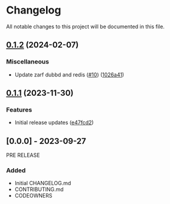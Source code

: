 # Changelog

All notable changes to this project will be documented in this file.

## [0.1.2](https://github.com/defenseunicorns/uds-capability-redis/compare/v0.1.1...v0.1.2) (2024-02-07)


### Miscellaneous

* Update zarf dubbd and redis ([#10](https://github.com/defenseunicorns/uds-capability-redis/issues/10)) ([1026a41](https://github.com/defenseunicorns/uds-capability-redis/commit/1026a41ca781822ab4a3c771bf32e1b06d357d25))

## [0.1.1](https://github.com/defenseunicorns/uds-capability-redis/compare/v0.1.0...v0.1.1) (2023-11-30)


### Features

* Initial release updates ([e47fcd2](https://github.com/defenseunicorns/uds-capability-redis/commit/e47fcd214a2b8a03cc508663fc692a7293e26de7))

## [0.0.0] - 2023-09-27
PRE RELEASE

### Added
- Initial CHANGELOG.md
- CONTRIBUTING.md
- CODEOWNERS
